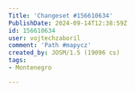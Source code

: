 ```yaml
---
Title: 'Changeset #156610634'
PublishDate: 2024-09-14T12:38:59Z
id: 156610634
user: vojtechzaboril
comment: 'Path #mapycz'
created_by: JOSM/1.5 (19096 cs)
tags:
- Montenegro

---
```

